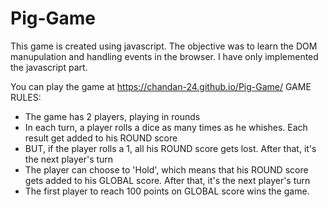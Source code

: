 # Pig-Game

This game is created using javascript. The objective was to learn the DOM manupulation and handling events in the browser.
I have only implemented the javascript part.

You can play the game at https://chandan-24.github.io/Pig-Game/
GAME RULES:

- The game has 2 players, playing in rounds
- In each turn, a player rolls a dice as many times as he whishes. Each result get added to his ROUND score
- BUT, if the player rolls a 1, all his ROUND score gets lost. After that, it's the next player's turn
- The player can choose to 'Hold', which means that his ROUND score gets added to his GLOBAL score. After that, it's the next player's turn
- The first player to reach 100 points on GLOBAL score wins the game.
